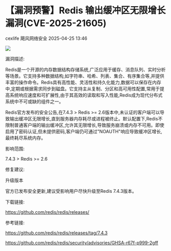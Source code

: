 #  【漏洞预警】Redis 输出缓冲区无限增长漏洞(CVE-2025-21605)   
cexlife  飓风网络安全   2025-04-25 13:46  
  
![](https://mmbiz.qpic.cn/mmbiz_png/ibhQpAia4xu00QLsH5kskAyiaf2CD3KSkoicZVWich2EjXNmhS6jibzKfEeR69a8oAkffjjDWqkibctBy96UmziaykQeyw/640?wx_fmt=png&from=appmsg "")  
  
漏洞描述:  
  
Redis是一个开源的内存数据结构存储系统,广泛应用于缓存、消息队列、实时分析等场景。它支持多种数据结构,如字符串、哈希、列表、集合、有序集合等,并提供丰富的操作命令。Redis具有高性能、灵活性和持久化能力,数据可以保存在内存中,定期或根据需求同步到磁盘。它支持主从复制、分区和高可用性配置,常用于提高系统响应速度和可扩展性,由于其高效的读取和写入性能,Redis成为现代分布式系统中不可或缺的组件之一。  
  
Redis官方发布的安全公告,在7.4.3 > Redis >= 2.6版本中,未认证的客户端可以导致输出缓冲区无限增长,直到服务器内存耗尽或进程被终止。默认配置下,Redis不限制普通客户端的输出缓冲区,允许其无限增长,导致服务崩溃或内存不可用。即使启用了密码认证,但未提供密码,客户端仍可通过"NOAUTH"响应导致缓冲区增长,最终耗尽系统内存。  
  
影响范围:  
  
7.4.3 > Redis >= 2.6  
  
修复建议:  
  
升级版本  
  
官方已发布安全更新,建议受影响用户尽快升级至Redis 7.4.3版本。  
  
下载链接:  
  
https://github.com/redis/redis/releases/  
  
参考链接:  
  
https://github.com/redis/redis/releases/tag/7.4.3  
  
https://github.com/redis/redis/security/advisories/GHSA-r67f-p999-2gff  
  
  
